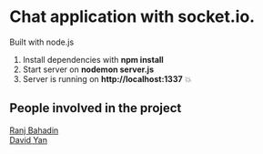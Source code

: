 # Chat application with socket.io.

Built with node.js

1. Install dependencies with **npm install**
2. Start server on **nodemon server.js**
3. Server is running on **http://localhost:1337** :boom:

## People involved in the project
[Ranj Bahadin](https://www.linkedin.com/in/ranj-bahadin-764a69131/) <br/>
[David Yan](https://www.linkedin.com/in/david-yan97/)


